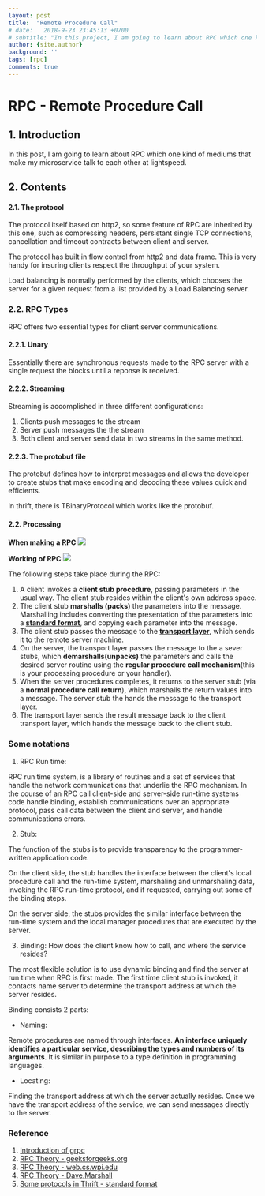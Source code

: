 ```yaml
---
layout: post
title:  "Remote Procedure Call"
# date:   2018-9-23 23:45:13 +0700
# subtitle: "In this project, I am going to learn about RPC which one kind of mediums that make my microservice talk to each other at lightspeed."
author: {site.author}
background: ''
tags: [rpc]
comments: true
---
```



# RPC - Remote Procedure Call

## 1. Introduction

In this post, I am going to learn about RPC which one kind of mediums that make my microservice talk to each other at lightspeed.

## 2. Contents

#### 2.1. The protocol

The protocol itself based on  http2, so some feature of RPC are inherited by this one, such as compressing headers, persistant single TCP connections, cancellation and timeout contracts between client and server.

The protocol has built in flow control from http2 and data frame. This is very handy for insuring clients respect the throughput of your system. 

Load balancing is normally performed by the clients, which chooses the server for a given request from a list provided by a Load Balancing server.

### 2.2. RPC Types

RPC offers two essential types for client server communications.

#### 2.2.1. Unary

Essentially there are synchronous requests made to the RPC server with a single request the blocks until a reponse is received.

#### 2.2.2. Streaming

Streaming is accomplished in three different configurations:

1. Clients push  messages to the stream
2. Server push messages the the stream
3. Both client and server send data in two streams in the same method.

#### 2.2.3. The protobuf file

The protobuf defines how to interpret messages and allows the developer to create stubs that make encoding and decoding these values quick and  efficients.

In thrift, there is TBinaryProtocol which works like the protobuf.

#### 2.2. Processing

**When making a RPC**
![](./images/operating-system-remote-procedure-call-1.png "")


**Working of RPC**
![](./images/operating-system-remote-call-procedure-working.png "")


The following steps take place during the RPC:

1. A client invokes a **client stub procedure**, passing parameters in the usual way. The client stub resides within the client's own address space.
2. The client stub **marshalls (packs)** the parameters into the message. Marshalling includes converting the presentation of the parameters into a [**standard format**](), and copying each parameter into the message.
3. The client stub passes the message to the [**transport layer**](), which sends it to the remote server machine.
4. On the server, the transport layer passes the message to the a sever stubs, which **demarshalls(unpacks)** the parameters and calls the desired server routine using the **regular procedure call mechanism**(this is your processing procedure or your handler).
5. When the server procedures completes, it returns to the server stub (via a **normal procedure call return**), which marshalls the return values into a message. The server stub the hands the message to the transport layer.
6. The transport layer sends the result message back to the client transport layer, which hands the message back to the client stub.


### Some notations
1. RPC Run time:

RPC run time system, is a library of routines and a set of services that handle the network communications that underlie the RPC mechanism. In the course of an RPC call client-side and server-side run-time systems code handle binding, establish communications over an appropriate protocol, pass call data between the client and server, and handle communications errors.

2. Stub:

The function of the stubs is to provide transparency to the programmer-written application code.

On the client side, the stub handles the interface between the client's local procedure call and the run-time system, marshaling and unmarshaling data, invoking the RPC run-time protocol, and if requested, carrying out some of the binding steps.

On the server side, the stubs provides the similar interface between the run-time system and the local manager procedures that are executed by the server.

3. Binding: How does the client know how to call, and where the service resides?

The most flexible solution is to use dynamic binding and find the server at run time when RPC is first made. The first time client stub is invoked, it contacts name server to determine the transport address at which the server resides.

Binding consists 2 parts:
- Naming: 

Remote procedures are named through interfaces. **An interface uniquely identifies a particular service, describing the types and numbers of its arguments**. It is similar in purpose to a type definition in programming languages.

- Locating:

Finding the transport address at which the server actually resides. Once we have the transport address of the service, we can send messages directly to the server. 

### Reference

1. [Introduction of  grpc](https://container-solutions.com/introduction-to-grpc/)
2. [RPC Theory - geeksforgeeks.org](https://www.geeksforgeeks.org/operating-system-remote-procedure-call-rpc/)
3. [RPC Theory - web.cs.wpi.edu](https://web.cs.wpi.edu/~cs4514/b98/week8-rpc/week8-rpc.html)
4. [RPC Theory - Dave.Marshall](https://users.cs.cf.ac.uk/Dave.Marshall/C/node33.html)
5. [Some protocols in Thrift - standard format](https://erikvanoosten.github.io/thrift-missing-specification/)
